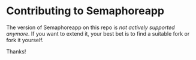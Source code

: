 # Contributing to Semaphoreapp

The version of Semaphoreapp on this repo is *not actively supported anymore*.
If you want to extend it, your best bet is to find a suitable fork or fork it yourself.

Thanks!
